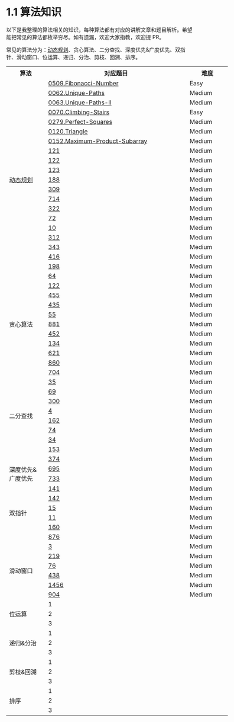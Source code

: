 # 1.1 算法知识

以下是我整理的算法相关的知识，每种算法都有对应的讲解文章和题目解析。希望能把常见的算法都枚举穷尽。如有遗漏，欢迎大家指教，欢迎提 PR。

常见的算法分为：[动态规划](./2_dynamic_programming.md)、贪心算法、二分查找、深度优先&广度优先、双指针、滑动窗口、位运算、递归、分治、剪枝、回溯、排序。

<table style="width:600px">
    <tr>
        <th>算法</th><th>对应题目</th><th>难度</th>
    </tr>
    <tr>
        <td rowspan="21" width="100px"><a href="./2_dynamic_programming">动态规划</a></td>
        <td width="400px"><a href="../problem/0509.Fibonacci-Number">0509.Fibonacci-Number</a></td>
        <td width="100px">Easy</td>
    </tr>
    <tr><td><a href="../problem/0062.Unique-Paths">0062.Unique-Paths</a></td><td>Medium</td></tr>
    <tr><td><a href="../problem/0063.Unique-Paths-II">0063.Unique-Paths-II</a></td><td>Medium</td></tr>
    <tr><td><a href="../problem/0070.Climbing-Stairs">0070.Climbing-Stairs</a></td><td>Easy</td></tr>
    <tr><td><a href="../problem/0279.Perfect-Squares">0279.Perfect-Squares</a></td><td>Medium</td></tr>
    <tr><td><a href="../problem/0120.Triangle">0120.Triangle</a></td><td>Medium</td></tr>
    <tr><td><a href="../problem/0152.Maximum-Product-Subarray">0152.Maximum-Product-Subarray</a></td><td>Medium</td></tr>
    <tr><td><a href="../problem/x">121</a></td><td>Medium</td></tr>
    <tr><td><a href="../problem/x">122</a></td><td>Medium</td></tr>
    <tr><td><a href="../problem/x">123</a></td><td>Medium</td></tr>
    <tr><td><a href="../problem/x">188</a></td><td>Medium</td></tr>
    <tr><td><a href="../problem/x">309</a></td><td>Medium</td></tr>
    <tr><td><a href="../problem/x">714</a></td><td>Medium</td></tr>
    <tr><td><a href="../problem/x">322</a></td><td>Medium</td></tr>
    <tr><td><a href="../problem/x">72</a></td><td>Medium</td></tr>
    <tr><td><a href="../problem/x">10</a></td><td>Medium</td></tr>
    <tr><td><a href="../problem/x">312</a></td><td>Medium</td></tr>
    <tr><td><a href="../problem/x">343</a></td><td>Medium</td></tr>
    <tr><td><a href="../problem/x">416</a></td><td>Medium</td></tr>
    <tr><td><a href="../problem/x">198</a></td><td>Medium</td></tr>
    <tr><td><a href="../problem/x">64</a></td><td>Medium</td></tr>
    <tr>
        <td rowspan="9">贪心算法</td>
        <td><a href="../problem/x">122</a></td><td>Medium</td>
    </tr>
    <tr><td><a href="../problem/x">455</a></td><td>Medium</td></tr>
    <tr><td><a href="../problem/x">435</a></td><td>Medium</td></tr>
    <tr><td><a href="../problem/x">55</a></td><td>Medium</td></tr>
    <tr><td><a href="../problem/x">881</a></td><td>Medium</td></tr>
    <tr><td><a href="../problem/x">452</a></td><td>Medium</td></tr>
    <tr><td><a href="../problem/x">134</a></td><td>Medium</td></tr>
    <tr><td><a href="../problem/x">621</a></td><td>Medium</td></tr>
    <tr><td><a href="../problem/x">860</a></td><td>Medium</td></tr>
    <tr>
        <td rowspan="10">二分查找</td>
        <td><a href="../problem/x">704</a></td><td>Medium</td>
    </tr>
    <tr><td><a href="../problem/x">35</a></td><td>Medium</td></tr>
    <tr><td><a href="../problem/x">69</a></td><td>Medium</td></tr>
    <tr><td><a href="../problem/x">300</a></td><td>Medium</td></tr>
    <tr><td><a href="../problem/x">4</a></td><td>Medium</td></tr>
    <tr><td><a href="../problem/x">162</a></td><td>Medium</td></tr>
    <tr><td><a href="../problem/x">74</a></td><td>Medium</td></tr>
    <tr><td><a href="../problem/x">34</a></td><td>Medium</td></tr>
    <tr><td><a href="../problem/x">153</a></td><td>Medium</td></tr>
    <tr><td><a href="../problem/x">374</a></td><td>Medium</td></tr>
    <tr>
        <td rowspan="2">深度优先&广度优先</td>
    <td><a href="../problem/x">695</a></td><td>Medium</td></tr>
    <tr><td><a href="../problem/x">733</a></td><td>Medium</td></tr>
    <tr>
        <td rowspan="6">双指针</td>
    <td><a href="../problem/x">141</a></td><td>Medium</td></tr>
    <tr><td><a href="../problem/x">142</a></td><td>Medium</td></tr>
    <tr><td><a href="../problem/x">15</a></td><td>Medium</td></tr>
    <tr><td><a href="../problem/x">11</a></td><td>Medium</td></tr>
    <tr><td><a href="../problem/x">160</a></td><td>Medium</td></tr>
    <tr><td><a href="../problem/x">876</a></td><td>Medium</td></tr>
    <tr>
        <td rowspan="6">滑动窗口</td>
    <td><a href="../problem/x">3</a></td><td>Medium</td></tr>
    <tr><td><a href="../problem/x">219</a></td><td>Medium</td></tr>
    <tr><td><a href="../problem/x">76</a></td><td>Medium</td></tr>
    <tr><td><a href="../problem/x">438</a></td><td>Medium</td></tr>
    <tr><td><a href="../problem/x">1456</a></td><td>Medium</td></tr>
    <tr><td><a href="../problem/x">904</a></td><td>Medium</td></tr>
    <tr>
        <td rowspan="3">位运算</td><td>1</td>
    </tr>
    <tr><td>2</td></tr>
    <tr><td>3</td></tr>
    <tr>
        <td rowspan="3">递归&分治</td><td>1</td>
    </tr>
    <tr><td>2</td></tr>
    <tr><td>3</td></tr>
    <tr>
        <td rowspan="3">剪枝&回溯</td><td>1</td>
    </tr>
    <tr><td>2</td></tr>
    <tr><td>3</td></tr>
    <tr>
        <td rowspan="3">排序</td><td>1</td>
    </tr>
    <tr><td>2</td></tr>
    <tr><td>3</td></tr>
</table>
